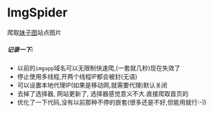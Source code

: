# ImgSpider
爬取[妹子图](https://www.mzitu.com)站点图片


##### 记录一下:
- 以前的```imgapp```域名可以无限制快速爬,(一套就几秒)现在失效了
- 停止使用多线程,开两个线程IP都会被封(无语)
- 可以设置本地代理IP(如果是移动网,就需要代理)默认关闭
- 去掉了选择器, 网站更新了, 选择器感觉意义不大.直接爬取首页的
- 优化了一下代码,没有以前那种不停的嵌套(很多还是不好,但能用就行:-))